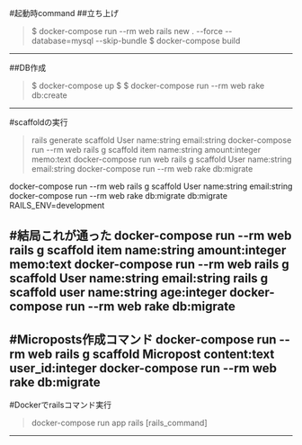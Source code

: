 #起動時command
##立ち上げ
>$ docker-compose run --rm web rails new . --force --database=mysql --skip-bundle
>$ docker-compose build
---

##DB作成
>$ docker-compose up
>$ <ctrl-C>
>$ docker-compose run --rm web rake db:create
---

#scaffoldの実行
> rails generate scaffold User name:string email:string
> docker-compose run --rm web rails g scaffold item name:string amount:integer memo:text
> docker-compose run web rails g scaffold User name:string email:string
> docker-compose run --rm web rake db:migrate

docker-compose run --rm web rails g scaffold User name:string email:string
docker-compose run --rm web rake db:migrate
db:migrate RAILS_ENV=development

#結局これが通った
docker-compose run --rm web rails g scaffold item name:string amount:integer memo:text
docker-compose run --rm web rails g scaffold User name:string email:string
                            rails g scaffold user name:string age:integer
docker-compose run --rm web rake db:migrate
---

#Microposts作成コマンド
docker-compose run --rm web rails g scaffold Micropost content:text user_id:integer
docker-compose run --rm web rake db:migrate
---



#Dockerでrailsコマンド実行
> docker-compose run app rails [rails_command]
---